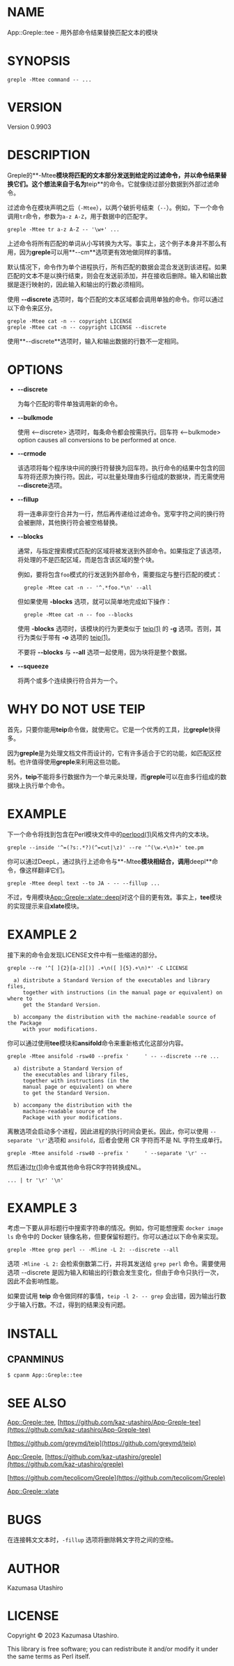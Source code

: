 # NAME

App::Greple::tee - 用外部命令结果替换匹配文本的模块

# SYNOPSIS

    greple -Mtee command -- ...

# VERSION

Version 0.9903

# DESCRIPTION

Greple的**-Mtee**模块将匹配的文本部分发送到给定的过滤命令，并以命令结果替换它们。这个想法来自于名为**teip**的命令。它就像绕过部分数据到外部过滤命令。

过滤命令在模块声明之后（`-Mtee`），以两个破折号结束（`--`）。例如，下一个命令调用`tr`命令，参数为`a-z A-Z`，用于数据中的匹配字。

    greple -Mtee tr a-z A-Z -- '\w+' ...

上述命令将所有匹配的单词从小写转换为大写。事实上，这个例子本身并不那么有用，因为**greple**可以用**--cm**选项更有效地做同样的事情。

默认情况下，命令作为单个进程执行，所有匹配的数据会混合发送到该进程。如果匹配的文本不是以换行结束，则会在发送前添加，并在接收后删除。输入和输出数据是逐行映射的，因此输入和输出的行数必须相同。

使用 **--discrete** 选项时，每个匹配的文本区域都会调用单独的命令。你可以通过以下命令来区分。

    greple -Mtee cat -n -- copyright LICENSE
    greple -Mtee cat -n -- copyright LICENSE --discrete

使用**--discrete**选项时，输入和输出数据的行数不一定相同。

# OPTIONS

- **--discrete**

    为每个匹配的零件单独调用新的命令。

- **--bulkmode**

    使用 <--discrete> 选项时，每条命令都会按需执行。回车符
    <--bulkmode> option causes all conversions to be performed at once.

- **--crmode**

    该选项将每个程序块中间的换行符替换为回车符。执行命令的结果中包含的回车符将还原为换行符。因此，可以批量处理由多行组成的数据块，而无需使用 **--discrete**选项。

- **--fillup**

    将一连串非空行合并为一行，然后再传递给过滤命令。宽窄字符之间的换行符会被删除，其他换行符会被空格替换。

- **--blocks**

    通常，与指定搜索模式匹配的区域将被发送到外部命令。如果指定了该选项，将处理的不是匹配区域，而是包含该区域的整个块。

    例如，要将包含`foo`模式的行发送到外部命令，需要指定与整行匹配的模式：

        greple -Mtee cat -n -- '^.*foo.*\n' --all

    但如果使用 **-blocks** 选项，就可以简单地完成如下操作：

        greple -Mtee cat -n -- foo --blocks

    使用 **-blocks** 选项时，该模块的行为更类似于 [teip(1)](http://man.he.net/man1/teip) 的 **-g** 选项。否则，其行为类似于带有 **-o** 选项的 [teip(1)](http://man.he.net/man1/teip)。

    不要将 **--blocks** 与 **--all** 选项一起使用，因为块将是整个数据。

- **--squeeze**

    将两个或多个连续换行符合并为一个。

# WHY DO NOT USE TEIP

首先，只要你能用**teip**命令做，就使用它。它是一个优秀的工具，比**greple**快得多。

因为**greple**是为处理文档文件而设计的，它有许多适合于它的功能，如匹配区控制。也许值得使用**greple**来利用这些功能。

另外，**teip**不能将多行数据作为一个单元来处理，而**greple**可以在由多行组成的数据块上执行单个命令。

# EXAMPLE

下一个命令将找到包含在Perl模块文件中的[perlpod(1)](http://man.he.net/man1/perlpod)风格文件内的文本块。

    greple --inside '^=(?s:.*?)(^=cut|\z)' --re '^(\w.+\n)+' tee.pm

你可以通过DeepL，通过执行上述命令与**-Mtee**模块相结合，调用**deepl**命令，像这样翻译它们。

    greple -Mtee deepl text --to JA - -- --fillup ...

不过，专用模块[App::Greple::xlate::deepl](https://metacpan.org/pod/App%3A%3AGreple%3A%3Axlate%3A%3Adeepl)对这个目的更有效。事实上，**tee**模块的实现提示来自**xlate**模块。

# EXAMPLE 2

接下来的命令会发现LICENSE文件中有一些缩进的部分。

    greple --re '^[ ]{2}[a-z][)] .+\n([ ]{5}.+\n)*' -C LICENSE

      a) distribute a Standard Version of the executables and library files,
         together with instructions (in the manual page or equivalent) on where to
         get the Standard Version.

      b) accompany the distribution with the machine-readable source of the Package
         with your modifications.

你可以通过使用**tee**模块和**ansifold**命令来重新格式化这部分内容。

    greple -Mtee ansifold -rsw40 --prefix '     ' -- --discrete --re ...

      a) distribute a Standard Version of
         the executables and library files,
         together with instructions (in the
         manual page or equivalent) on where
         to get the Standard Version.

      b) accompany the distribution with the
         machine-readable source of the
         Package with your modifications.

离散选项会启动多个进程，因此进程的执行时间会更长。因此，你可以使用 `--separate '\r'`选项和 `ansifold`，后者会使用 CR 字符而不是 NL 字符生成单行。

    greple -Mtee ansifold -rsw40 --prefix '     ' --separate '\r' --

然后通过[tr(1)](http://man.he.net/man1/tr)命令或其他命令将CR字符转换成NL。

    ... | tr '\r' '\n'

# EXAMPLE 3

考虑一下要从非标题行中搜索字符串的情况。例如，你可能想搜索 `docker image ls` 命令中的 Docker 镜像名称，但要保留标题行。你可以通过以下命令来实现。

    greple -Mtee grep perl -- -Mline -L 2: --discrete --all

选项 `-Mline -L 2:` 会检索倒数第二行，并将其发送给 `grep perl` 命令。需要使用选项 --discrete 是因为输入和输出的行数会发生变化，但由于命令只执行一次，因此不会影响性能。

如果尝试用 **teip** 命令做同样的事情，`teip -l 2- -- grep` 会出错，因为输出行数少于输入行数。不过，得到的结果没有问题。

# INSTALL

## CPANMINUS

    $ cpanm App::Greple::tee

# SEE ALSO

[App::Greple::tee](https://metacpan.org/pod/App%3A%3AGreple%3A%3Atee), [https://github.com/kaz-utashiro/App-Greple-tee](https://github.com/kaz-utashiro/App-Greple-tee)

[https://github.com/greymd/teip](https://github.com/greymd/teip)

[App::Greple](https://metacpan.org/pod/App%3A%3AGreple), [https://github.com/kaz-utashiro/greple](https://github.com/kaz-utashiro/greple)

[https://github.com/tecolicom/Greple](https://github.com/tecolicom/Greple)

[App::Greple::xlate](https://metacpan.org/pod/App%3A%3AGreple%3A%3Axlate)

# BUGS

在连接韩文文本时，`-fillup` 选项将删除韩文字符之间的空格。

# AUTHOR

Kazumasa Utashiro

# LICENSE

Copyright © 2023 Kazumasa Utashiro.

This library is free software; you can redistribute it and/or modify
it under the same terms as Perl itself.
